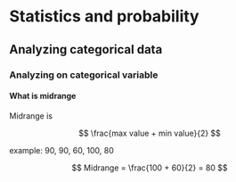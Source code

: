 # Statistics and probability

## Analyzing categorical data

### Analyzing on categorical variable

#### What is midrange

Midrange is

$$
\frac{max value + min value}{2}
$$

example: 90, 90, 60, 100, 80

$$
Midrange = \frac{100 + 60}{2} = 80
$$
